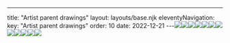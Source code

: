 ---
title: "Artist parent drawings"
layout: layouts/base.njk
eleventyNavigation:
  key: "Artist parent drawings"
  order: 10
date: 2022-12-21
---![](https://s3.eu-west-1.amazonaws.com/jessicaakerman.com/Work.jpg)![](https://s3.eu-west-1.amazonaws.com/jessicaakerman.com/STINKY.jpg)![](https://s3.eu-west-1.amazonaws.com/jessicaakerman.com/HV.jpg)![](https://s3.eu-west-1.amazonaws.com/jessicaakerman.com/Horse.jpg)![](https://s3.eu-west-1.amazonaws.com/jessicaakerman.com/dreadlock.jpg)![](https://s3.eu-west-1.amazonaws.com/jessicaakerman.com/drawing1.jpg)![](https://s3.eu-west-1.amazonaws.com/jessicaakerman.com/Candice-Marie.jpg)![](http://images.squarespace-cdn.com/content/v1/570e284d4c2f85f6fd8df7c9/1460579772588-31IJURSD1DASG14UG48R/Alternative+Press4.jpg)![](http://images.squarespace-cdn.com/content/v1/570e284d4c2f85f6fd8df7c9/1460579771470-4X1HG7QYFTSJP27EOCJS/Alternative+Press3.jpg)![](http://images.squarespace-cdn.com/content/v1/570e284d4c2f85f6fd8df7c9/1460579765331-W8KTIPUTU2S7A6PMWY5O/Alternative+Press2.jpg)![](http://images.squarespace-cdn.com/content/v1/570e284d4c2f85f6fd8df7c9/1460579763349-6764SF2AGYVP901KDBB4/Alternative+Press1.jpg)![](https://s3.eu-west-1.amazonaws.com/jessicaakerman.com/Abbe.jpg)